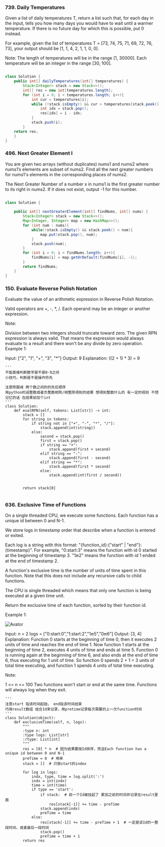 ### 739. Daily Temperatures

Given a list of daily temperatures T, return a list such that, for each day in the input, tells you how many days you would have to wait until a warmer temperature. If there is no future day for which this is possible, put 0 instead.

For example, given the list of temperatures T = [73, 74, 75, 71, 69, 72, 76, 73], your output should be [1, 1, 4, 2, 1, 1, 0, 0].

Note: The length of temperatures will be in the range [1, 30000]. Each temperature will be an integer in the range [30, 100].

```java

class Solution {
    public int[] dailyTemperatures(int[] temperatures) {
        Stack<Integer> stack = new Stack<>();
        int[] res = new int[temperatures.length];
        for (int i = 0; i < temperatures.length; i++){
            int cur = temperatures[i];
            while (!stack.isEmpty() && cur > temperatures[stack.peek()]){
                int idx = stack.pop();
                res[idx] = i - idx;
            }
            stack.push(i);
        }
    return res;
    }
}
```

### 496. Next Greater Element I


You are given two arrays (without duplicates) nums1 and nums2 where nums1’s elements are subset of nums2. Find all the next greater numbers for nums1's elements in the corresponding places of nums2.

The Next Greater Number of a number x in nums1 is the first greater number to its right in nums2. If it does not exist, output -1 for this number.

```java

class Solution {
    
    public int[] nextGreaterElement(int[] findNums, int[] nums) {
        Stack<Integer> stack = new Stack<>();
        Map<Integer, Integer> map = new HashMap<>();
        for (int num : nums){
            while(!stack.isEmpty() && stack.peek() < num){
                map.put(stack.pop(), num);
            }
            stack.push(num);
        }
        for (int i = 0; i < findNums.length; i++){
            findNums[i] = map.getOrDefault(findNums[i], -1);
        }
        return findNums;
    }
}
```

### 150. Evaluate Reverse Polish Notation


Evaluate the value of an arithmetic expression in Reverse Polish Notation.

Valid operators are +, -, *, /. Each operand may be an integer or another expression.

Note:

Division between two integers should truncate toward zero.
The given RPN expression is always valid. That means the expression would always evaluate to a result and there won't be any divide by zero operation.
Example 1:

Input: ["2", "1", "+", "3", "*"]
Output: 9
Explanation: ((2 + 1) * 3) = 9

```python3
'''
不能直接判断数字是不是0-9之间
小技巧，判断是不是操作符先

注意除跟减 两个数之间的的先后顺序
用python的话整数或者负整数相除/相整除得到的结果 想得到整数什么的 有一定的规则 不想记忆的话 在结果前加个int
'''
class Solution:
    def evalRPN(self, tokens: List[str]) -> int:
        stack = []
        for string in tokens:
            if string not in ["+", "-", "*", "/"]:
                stack.append(int(string))
            else:
                second = stack.pop()
                first = stack.pop()
                if string == "+":
                    stack.append(first + second)
                elif string == "-":
                    stack.append(first - second)
                elif string == "*":
                    stack.append(first * second)
                else:
                    stack.append(int(first / second))
            
                    
        return stack[0]
                    
```


### 636. Exclusive Time of Functions

On a single threaded CPU, we execute some functions.  Each function has a unique id between 0 and N-1.

We store logs in timestamp order that describe when a function is entered or exited.

Each log is a string with this format: "{function_id}:{"start" | "end"}:{timestamp}".  For example, "0:start:3" means the function with id 0 started at the beginning of timestamp 3.  "1:end:2" means the function with id 1 ended at the end of timestamp 2.

A function's exclusive time is the number of units of time spent in this function.  Note that this does not include any recursive calls to child functions.

The CPU is single threaded which means that only one function is being executed at a given time unit.

Return the exclusive time of each function, sorted by their function id.

 

Example 1:

![Avator](https://assets.leetcode.com/uploads/2019/04/05/diag1b.png)

Input:
n = 2
logs = ["0:start:0","1:start:2","1:end:5","0:end:6"]
Output: [3, 4]
Explanation:
Function 0 starts at the beginning of time 0, then it executes 2 units of time and reaches the end of time 1.
Now function 1 starts at the beginning of time 2, executes 4 units of time and ends at time 5.
Function 0 is running again at the beginning of time 6, and also ends at the end of time 6, thus executing for 1 unit of time. 
So function 0 spends 2 + 1 = 3 units of total time executing, and function 1 spends 4 units of total time executing.
 

Note:

1 <= n <= 100
Two functions won't start or end at the same time.
Functions will always log when they exit.


```python3
'''  
注意start 指该时间起始， end指该时间结束
巧用result数组 结合Id来记录，用pretime记录每次需要的上一次function时间
'''
class Solution(object):
    def exclusiveTime(self, n, logs):
        """
        :type n: int
        :type logs: List[str]
        :rtype: List[int]
        """
        res = [0] * n  # 因为结果要按Id排序，而且Each function has a unique id between 0 and N-1
        preTime = 0  # 用来
        stack = []  # 只放start的index
        
        for log in logs:
            indx, type, time = log.split(':')
            indx = int(indx)
            time = int(time)
            if type == 'start':  
                if stack:  # 前一个Id被挂起了 累加之前的时间并记录在result里面
                    res[stack[-1]] += time - preTime
                stack.append(indx)
                preTime = time
            else:
                res[stack[-1]] += time - preTime + 1  # 一定是该Id的一整段时间，或者最后一段时间
                stack.pop()
                preTime = time + 1
        return res
```
